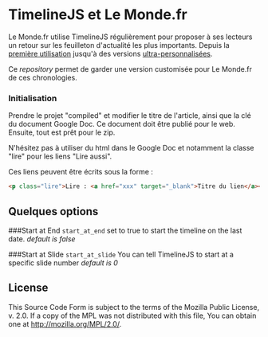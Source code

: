 # TimelineJS et Le Monde.fr 

Le Monde.fr utilise TimelineJS régulièrement pour proposer à ses lecteurs
un retour sur les feuilleton d'actualité les plus importants. Depuis la 
[première utilisation](http://www.lemonde.fr/election-presidentielle-2012/visuel/2012/04/21/chronologie-une-si-longue-campagne-presidentielle_1681661_1471069.html) 
jusqu'à des versions [ultra-personnalisées](http://www.lemonde.fr/asie-pacifique/visuel/2013/03/14/au-tibet-plus-d-une-centaine-d-immolations-en-quatre-ans_1839305_3216.html). 

Ce *repository* permet de garder une version customisée pour Le Monde.fr de 
ces chronologies.

### Initialisation

Prendre le projet "compiled" et modifier le titre de l'article, ainsi que la clé 
du document Google Doc. Ce document doit être publié pour le web. Ensuite, tout
est prêt pour le zip.

N'hésitez pas à utiliser du html dans le Google Doc et notamment la classe "lire" 
pour les liens "Lire aussi".

Ces liens peuvent être écrits sous la forme : 

```html
<p class="lire">Lire : <a href="xxx" target="_blank">Titre du lien</a></p>
```

## Quelques options

###Start at End 
`start_at_end`
set to true to start the timeline on the last date.
*default is false*

###Start at Slide 
`start_at_slide`
You can tell TimelineJS to start at a specific slide number
*default is 0*

## License
This Source Code Form is subject to the terms of the Mozilla Public
License, v. 2.0. If a copy of the MPL was not distributed with this
file, You can obtain one at http://mozilla.org/MPL/2.0/.


